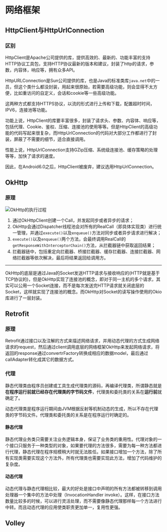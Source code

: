 # 网络框架

## HttpClient与HttpUrlConnection

### 区别

HttpClient是Apache公司提供的库，提供高效的、最新的、功能丰富的支持HTTP协议工具包，支持HTTP协议最新的版本和建议，封装了http的请求，参数，内容体，响应等，拥有众多API。

HttpURLConnection是Sun公司提供的库，也是Java的标准类库`java.net`中的一员，但这个类什么都没封装，用起来很原始，若需要高级功能，则会显得不太方便，比如重访问的自定义，会话和cookie等一些高级功能。

这两种方式都支持HTTPS协议，以流的形式进行上传和下载，配置超时时间，IPV6，连接池等功能。

功能上说，HttpClient的库要丰富很多，封装了请求头、参数、内容体、响应等，包括代理、Cookie、鉴权、压缩、连接池的使用等等。但是HttpClient的高级功能的代码写起来很复杂，而HttpUrlConnection的代码对大部分工作都进行了封装，屏蔽了不需要的细节，适合直接调用。

性能上说，HttpUrlConnection支持GZip压缩、系统级连接池、缓存策略的处理等等，加快了请求的速度。

因此，在Android6.0之后，HttpClient被废弃，建议选用HttpUrlConnection。

## OkHttp

### 原理

![OkHttp的执行过程](https://i.loli.net/2021/01/07/aRPrvQwecISWjNt.png)

1. 通过OkHttpClient创建一个Call，并发起同步或者异步的请求；
2. OkHttp会通过Dispatcher线程池会对所有的RealCall（即具体实现类）进行统一管理，并通过`execute()`以及`enqueue()`方法对同步或者异步请求进行解决；
3. `execute()`以及`enqueue()`两个方法，会最终调用RealCall的`getResponseWithInterceptorChain()`方法，从拦截器链中获取返回结果；
4. 拦截器链中，包括重定向拦截器、桥接拦截器、缓存拦截器、连接拦截器、网络拦截器等依次解决，最后将结果返回给调用方。

---

OkHttp的底层是通过Java的Socket发送HTTP请求与接收响应的(HTTP就是基于TCP协议的)，但是OkHttp实现了连接池的概念，即对于同一主机的多个请求，其实可以公用一个Socket连接，而不是每次发送完HTTP请求就关闭底层的Socket，这样就实现了连接池的概念。而OkHttp对Socket的读写操作使用的Okio库进行了一层封装。

## Retrofit

### 原理

Retrofit通过接口以及注解的方式来描述网络请求，并用动态代理的方式生成网络请求的request，然后通过client调用底层的网络框架OkHttp来发起网络请求，将返回的response通过convertrFactory转换成相应的数据model，最后通过callAdapter转化成其它的数据方式。

### 代理

静态代理类由程序员创建或工具生成代理类的源码，再编译代理类，所谓静态就是**在程序运行前就已经存在代理类的字节码文件**，代理类和委托类的关系在**运行前**就确定了。

动态代理类是程序运行期间由JVM根据反射等机制动态的生成，所以不存在代理类的字节码文件。代理类和委托类的关系是在程序运行时确定的。

#### 静态代理

静态代理业务类只需要关注业务逻辑本身，保证了业务类的重用性。代理对象的一个接口只服务于一种类型的对象，如果要代理的方法很多，需要为每一种方法都进行代理，静态代理在程序规模稍大时就无法胜任。如果接口增加一个方法，除了所有实现类需要实现这个方法外，所有代理类也需要实现此方法，增加了代码维护的复杂度。

#### 动态代理

动态代理与静态代理相比较，最大的好处是接口中声明的所有方法都被转移到调用处理器一个集中的方法中处理（InvocationHandler invoke）。这样，在接口方法数量比较多的时候，可以进行灵活处理，而不需要像静态代理那样每一个方法进行中转。而且动态代理的应用使类职责更加单一，复用性更强。

## Volley <Badge text="Uncompleted"/>